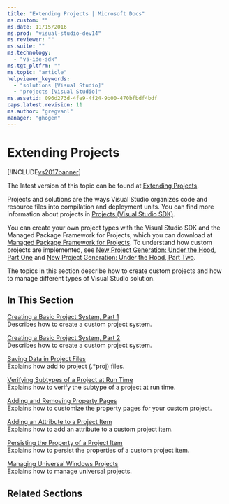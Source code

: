 ```yaml
---
title: "Extending Projects | Microsoft Docs"
ms.custom: ""
ms.date: 11/15/2016
ms.prod: "visual-studio-dev14"
ms.reviewer: ""
ms.suite: ""
ms.technology: 
  - "vs-ide-sdk"
ms.tgt_pltfrm: ""
ms.topic: "article"
helpviewer_keywords: 
  - "solutions [Visual Studio]"
  - "projects [Visual Studio]"
ms.assetid: 096d273d-4fe9-4f24-9b00-470bfbdf4bdf
caps.latest.revision: 11
ms.author: "gregvanl"
manager: "ghogen"
---
```

# Extending Projects
[!INCLUDE[vs2017banner](../includes/vs2017banner.md)]

The latest version of this topic can be found at [Extending Projects](https://docs.microsoft.com/visualstudio/extensibility/extending-projects).  
  
Projects and solutions are the ways Visual Studio organizes code and resource files into compilation and deployment units. You can find more information about projects in [Projects (Visual Studio SDK)](../extensibility/extending-projects.md).  
  
 You can create your own project types with the Visual Studio SDK and the Managed Package Framework for Projects, which you can download at [Managed Package Framework for Projects](http://mpfproj12.codeplex.com/). To understand how custom projects are implemented, see [New Project Generation: Under the Hood, Part One](../extensibility/internals/new-project-generation-under-the-hood-part-one.md) and [New Project Generation: Under the Hood, Part Two](../extensibility/internals/new-project-generation-under-the-hood-part-two.md).  
  
 The topics in this section describe how to create custom projects and how to manage different types of Visual Studio solution.  
  
## In This Section  
 [Creating a Basic Project System, Part 1](../extensibility/creating-a-basic-project-system-part-1.md)  
 Describes how to create a custom project system.  
  
 [Creating a Basic Project System, Part 2](../extensibility/creating-a-basic-project-system-part-2.md)  
 Describes how to create a custom project system.  
  
 [Saving Data in Project Files](../extensibility/saving-data-in-project-files.md)  
 Explains how add to project (.*proj) files.  
  
 [Verifying Subtypes of a Project at Run Time](../extensibility/verifying-subtypes-of-a-project-at-run-time.md)  
 Explains how to verify the subtype of a project at run time.  
  
 [Adding and Removing Property Pages](../extensibility/adding-and-removing-property-pages.md)  
 Explains how to customize the property pages for your custom project.  
  
 [Adding an Attribute to a Project Item](../extensibility/adding-an-attribute-to-a-project-item.md)  
 Explains how to add an attribute to a custom project item.  
  
 [Persisting the Property of a Project Item](../extensibility/persisting-the-property-of-a-project-item.md)  
 Explains how to persist the properties of a custom project item.  
  
 [Managing Universal Windows Projects](../extensibility/managing-universal-windows-projects.md)  
 Explains how to manage universal projects.  
  
## Related Sections

